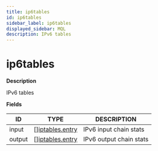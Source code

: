 ```yaml
---
title: ip6tables
id: ip6tables
sidebar_label: ip6tables
displayed_sidebar: MQL
description: IPv6 tables
---
```


# ip6tables

**Description**

IPv6 tables

**Fields**

| ID     | TYPE                                          | DESCRIPTION             |
| ------ | --------------------------------------------- | ----------------------- |
| input  | &#91;&#93;[iptables.entry](iptables.entry.md) | IPv6 input chain stats  |
| output | &#91;&#93;[iptables.entry](iptables.entry.md) | IPv6 output chain stats |
